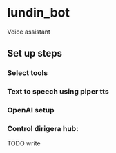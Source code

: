 # lundin_bot

Voice assistant

## Set up steps

### Select tools

### Text to speech using piper tts

### OpenAI setup

### Control dirigera hub:
TODO write 
